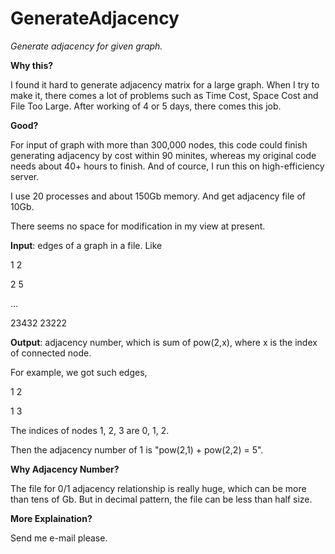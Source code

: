 # GenerateAdjacency
_Generate adjacency for given graph._

**Why this?**

I found it hard to generate adjacency matrix for a large graph. When I try to make it, there comes a lot of problems such as Time Cost, Space Cost and File Too Large. After working of 4 or 5 days, there comes this job.

**Good?**

For input of graph with more than 300,000 nodes, this code could finish generating adjacency by cost within 90 minites, whereas my original code needs about 40+ hours to finish. And of cource, I run this on high-efficiency server.

I use 20 processes and about 150Gb memory. And get adjacency file of 10Gb.

There seems no space for modification in my view at present.

**Input**: edges of a graph in a file. Like

1 2

2 5

...

23432 23222

**Output**: adjacency number, which is sum of pow(2,x), where x is the index of connected node.

For example, we got such edges,

1 2

1 3

The indices of nodes 1, 2, 3 are 0, 1, 2.

Then the adjacency number of 1 is "pow(2,1) + pow(2,2) = 5".

**Why Adjacency Number?**

The file for 0/1 adjacency relationship is really huge, which can be more than tens of Gb. But in decimal pattern, the file can be less than half size.

**More Explaination?**

Send me e-mail please.
